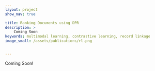 ```yaml
---
layout: project
show_nav: true

title: Ranking Documents using DPR
description: >
    Coming Soon
keywords: multimodal learning, contrastive learning, record linkage
image_small: /assets/publications/rl.png


---
```


Coming Soon!
